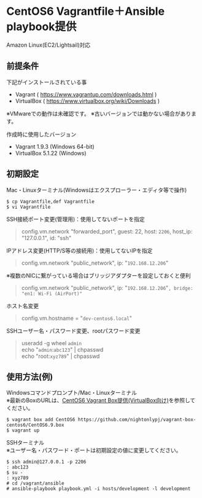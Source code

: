 # CentOS6 Vagrantfile＋Ansible playbook提供

Amazon Linux(EC2/Lightsail)対応

## 前提条件

下記がインストールされている事  
- Vagrant ( https://www.vagrantup.com/downloads.html )
- VirtualBox ( https://www.virtualbox.org/wiki/Downloads )

※VMwareでの動作は未確認です。
※古いバージョンでは動かない場合があります。

作成時に使用したバージョン  
- Vagrant 1.9.3 (Windows 64-bit)
- VirtualBox 5.1.22 (Windows)

## 初期設定

Mac・Linuxターミナル(Windowsはエクスプローラー・エディタ等で操作)  
```
$ cp Vagrantfile,def Vagrantfile
$ vi Vagrantfile
```

SSH接続ポート変更(管理用)：使用してないポートを指定  
>  config.vm.network "forwarded_port", guest: 22, host: `2206`, host_ip: "127.0.0.1", id: "ssh"

IPアドレス変更(HTTP/S等の接続用)：使用してないIPを指定  
>  config.vm.network "public_network", ip: "`192.168.12.206`"

※複数のNICに繋がっている場合はブリッジアダプターを設定しておくと便利  
>  config.vm.network "public_network", ip: "`192.168.12.206`"`, bridge: "en1: Wi-Fi (AirPort)"`

ホスト名変更  
>   config.vm.hostname = "`dev-centos6.local`"

SSHユーザー名・パスワード変更、rootパスワード変更  
>    useradd -g wheel `admin`  
>    echo "`admin`:`abc123`" | chpasswd  
>    echo "root:`xyz789`" | chpasswd

## 使用方法(例)

Windowsコマンドプロンプト/Mac・Linuxターミナル  
※最新のBoxのURLは、[CentOS6 Vagrant Box提供(VirtualBox向け)](../vagrant-box-centos6)を参照してください。  
```
$ vagrant box add CentOS6 https://github.com/nightonlypj/vagrant-box-centos6/CentOS6.9.box
$ vagrant up
```

SSHターミナル  
※ユーザー名・パスワード・ポートは初期設定の値に変更してください。  
```
$ ssh admin@127.0.0.1 -p 2206
: abc123
$ su -
: xyz789
# cd /vagrant/ansible
# ansible-playbook playbook.yml -i hosts/development -l development
```
